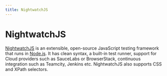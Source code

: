 ```yaml
---
title: NightwatchJS
---
```


# NightwatchJS

[NightwatchJS](http://nightwatchjs.org/) is an extensible, open-source JavaScript testing framework that runs in [Node.js](/_glossary/NODEJS.md). It has clean syntax, a built-in test runner, support for Cloud providers such as SauceLabs or BrowserStack, continuous integration such as Teamcity, Jenkins etc. NightwatchJS also supports CSS and XPath selectors.
